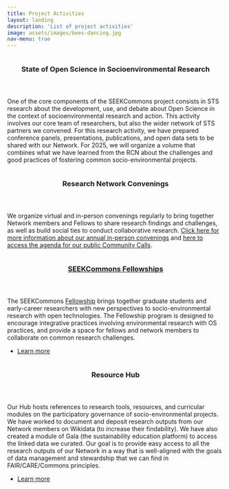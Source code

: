 ```yaml
---
title: Project Activities
layout: landing 
description: 'List of project activities'
image: assets/images/bees-dancing.jpg
nav-menu: true
---
```


<!-- Main -->
<div id="main">

<!-- One
<section id="one">
    <div class="inner">
        <header class="major">
            <h2>State of "Open Science" in Socioenvironmental Research</h2>
		</header>
            <p>Description here... deactivated for layout purposes.</p>
	</div>
</section>
-->

<!-- Two -->
<section id="two" class="spotlights">
    <section>
        <a href="" class="image">
            <img src="{% link assets/images/os-concept.png %}" alt="" data-position="center center" />
		</a>
        <div class="content">
            <div class="inner">
                <header class="major">
				    <h3>State of Open Science in Socioenvironmental Research</h3>
				</header>
				    <p>One of the core components of the SEEKCommons project consists in STS research about the development, use, and debate about Open Science in the context of socioenvironmental research and action. This activity involves our core team of researchers, but also the wider network of STS partners we convened. For this research activity, we have prepared conference panels,	presentations, publications, and open data sets to be shared with our Network. For 2025, we will organize a volume that combines what we have learned from the RCN about the challenges and good practices of fostering common socio-environmental projects.
                    </p>
				    <!--
				    <ul class="actions">
					    <li><a href="generic.html" class="button">Learn more</a></li>
				    </ul>
                     -->
			</div>
		</div>
	</section>
    <section>
		<a href="" class="image">
		    <img src="{% link assets/images/seekcommons-concept.png %}" alt="" data-position="top center" />
		</a>
		<div class="content">
			<div class="inner">
				<header class="major">
					<h3>Research Network Convenings</h3>
				</header>
				<p>We organize virtual and in-person convenings regularly to bring together Network members and Fellows to share research findings and challenges, as well as build social ties to conduct collaborative research. <a href="https://seekcommons.org/in-person-convenings.html">Click here for more information about our annual in-person convenings</a> and <a href="https://seekcommons.org/community-calls.html">here to access the agenda for our public Community Calls</a>.
                </p>
				<!--
				<ul class="actions">
					<li><a href="generic.html" class="button">Learn more</a></li>
				</ul>
				-->
			</div>
		</div>
    </section>
	<section>
		<a href="https://seekcommons.org/fellows.html" class="image">
			<img src="{% link assets/images/ej.jpg %}" alt="" data-position="25% 25%" />
		</a>
		<div class="content">
			<div class="inner">
				<header class="major">
				<h3><a href = "https://seekcommons.org/fellowship-application.html">SEEKCommons Fellowships</a></h3>
				</header>
				<p>The SEEKCommons <a href = "https://seekcommons.org/fellows.html">Fellowship</a> brings together graduate students and early-career researchers with new perspectives to socio-environmental research with open technologies. The Fellowship program is designed to encourage integrative practices involving environmental research with OS practices, and provide a space for fellows and network members to collaborate on common research challenges.
				</p>
				<ul class="actions">
			        <li><a href="https://seekcommons.org/fellows.html" class="button">Learn more</a></li>
				</ul>
			</div>
		</div>
	</section>
    <section>
        <a href="" class="image">
            <img src="{% link assets/images/colmeia-bees.jpg %}" alt="" data-position="25% 25%" />
        </a>
        <div class="content">
            <div class="inner">
                <header class="major">
                    <h3>Resource Hub</h3>
                </header>
                <p>Our Hub hosts references to research tools, resources, and curricular modules on the participatory governance of socio-environmental projects. We have worked to document and deposit research outputs from our Network members on Wikidata (to increase their findability). We have also created a module of Gala (the sustainability education platform) to access the linked data we curated. Our goal is to provide easy access to all the research outputs of our Network in a way that is well-aligned with the goals of data management and stewardship that we can find in FAIR/CARE/Commons principles.
                </p>
                <ul class="actions">
                    <li><a href="https://github.com/SEEKCommons/resource-hub" class="button">Learn more</a></li>
                </ul>
            </div>
        </div>
    </section>
</section>
</div>
